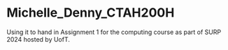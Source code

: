 # Michelle_Denny_CTAH200H
Using it to hand in Assignment 1 for the computing course as part of SURP 2024 hosted by UofT.
